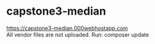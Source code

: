 # capstone3-median
https://capstone3-median.000webhostapp.com
<br>
All vendor files are not uploaded. Run: composer update

